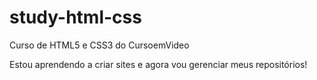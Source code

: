 # study-html-css
Curso de HTML5 e CSS3 do CursoemVideo

Estou aprendendo a criar sites e agora vou gerenciar meus repositórios!